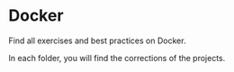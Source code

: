 # Docker

Find all exercises and best practices on Docker.

In each folder, you will find the corrections of the projects.




